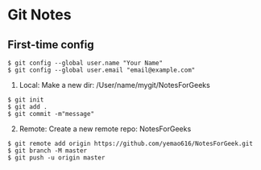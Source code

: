 # Git Notes

## First-time config
```
$ git config --global user.name "Your Name"
$ git config --global user.email "email@example.com"
```

1. Local: Make a new dir:  /User/name/mygit/NotesForGeeks
```
$ git init
$ git add .
$ git commit -m"message"
 ```

2. Remote: Create a new remote repo: NotesForGeeks
```
$ git remote add origin https://github.com/yemao616/NotesForGeek.git
$ git branch -M master
$ git push -u origin master
```